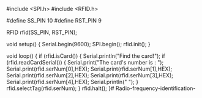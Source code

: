 #include <SPI.h>
#include <RFID.h>

#define SS_PIN 10
#define RST_PIN 9

RFID rfid(SS_PIN, RST_PIN);

void setup()
{
  Serial.begin(9600);
  SPI.begin();
  rfid.init();
}

void loop()
{
  if (rfid.isCard()) {
    Serial.println("Find the card!");
    if (rfid.readCardSerial()) {
      Serial.print("The card's number is  : ");
      Serial.print(rfid.serNum[0],HEX);
      Serial.print(rfid.serNum[1],HEX);
      Serial.print(rfid.serNum[2],HEX);
      Serial.print(rfid.serNum[3],HEX);
      Serial.print(rfid.serNum[4],HEX);
      Serial.println(" ");
    }
    rfid.selectTag(rfid.serNum);
  }
  rfid.halt();
}# Radio-frequency-identification-
